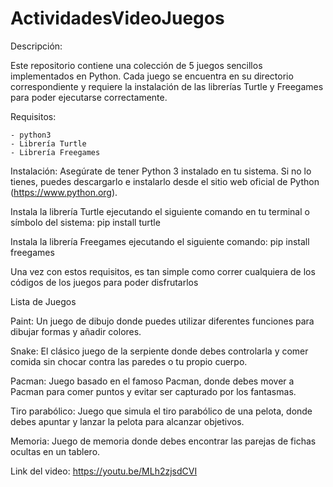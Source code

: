 # ActividadesVideoJuegos
Descripción: 

Este repositorio contiene una colección de 5 juegos sencillos 
implementados en Python. Cada juego se encuentra en su directorio 
correspondiente y requiere la instalación de las librerías Turtle y 
Freegames para poder ejecutarse correctamente.

Requisitos:

	- python3
	- Librería Turtle
	- Librería Freegames

Instalación:
Asegúrate de tener Python 3 instalado en tu sistema. Si no lo tienes, 
puedes descargarlo e instalarlo desde el sitio web oficial de Python 
(https://www.python.org).

Instala la librería Turtle ejecutando el siguiente comando en tu terminal 
o símbolo del sistema:
	pip install turtle

Instala la librería Freegames ejecutando el siguiente comando:
	pip install freegames

Una vez con estos requisitos, es tan simple como correr cualquiera de los 
códigos de los juegos para poder disfrutarlos


Lista de Juegos

Paint: Un juego de dibujo donde puedes utilizar diferentes funciones para 
dibujar formas y añadir colores.

Snake: El clásico juego de la serpiente donde debes controlarla y comer 
comida sin chocar contra las paredes o tu propio cuerpo.

Pacman: Juego basado en el famoso Pacman, donde debes mover a Pacman para 
comer puntos y evitar ser capturado por los fantasmas.

Tiro parabólico: Juego que simula el tiro parabólico de una pelota, donde 
debes apuntar y lanzar la pelota para alcanzar objetivos.

Memoria: Juego de memoria donde debes encontrar las parejas de fichas 
ocultas en un tablero.

Link del video: 
https://youtu.be/MLh2zjsdCVI
